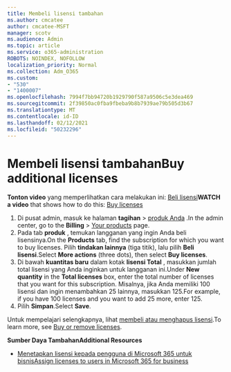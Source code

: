 ```yaml
---
title: Membeli lisensi tambahan
ms.author: cmcatee
author: cmcatee-MSFT
manager: scotv
ms.audience: Admin
ms.topic: article
ms.service: o365-administration
ROBOTS: NOINDEX, NOFOLLOW
localization_priority: Normal
ms.collection: Adm_O365
ms.custom:
- "530"
- "1400007"
ms.openlocfilehash: 7994f7bb94720b1929790f587a9506c5e3dea469
ms.sourcegitcommit: 2f39850ac0fba9fbeba9b8b7939ae79b505d3b67
ms.translationtype: MT
ms.contentlocale: id-ID
ms.lasthandoff: 02/12/2021
ms.locfileid: "50232296"
---
```

# <a name="buy-additional-licenses"></a><span data-ttu-id="c1a82-102">Membeli lisensi tambahan</span><span class="sxs-lookup"><span data-stu-id="c1a82-102">Buy additional licenses</span></span>

<span data-ttu-id="c1a82-103">**Tonton video** yang memperlihatkan cara melakukan ini: [Beli lisensi](https://go.microsoft.com/fwlink/p/?linkid=2154857)</span><span class="sxs-lookup"><span data-stu-id="c1a82-103">**WATCH a video** that shows how to do this: [Buy licenses](https://go.microsoft.com/fwlink/p/?linkid=2154857)</span></span>

1. <span data-ttu-id="c1a82-104">Di pusat admin, masuk ke halaman **tagihan**  >  [produk Anda](https://go.microsoft.com/fwlink/p/?linkid=842054) .</span><span class="sxs-lookup"><span data-stu-id="c1a82-104">In the admin center, go to the **Billing** > [Your products](https://go.microsoft.com/fwlink/p/?linkid=842054) page.</span></span>
2. <span data-ttu-id="c1a82-105">Pada tab **produk** , temukan langganan yang ingin Anda beli lisensinya.</span><span class="sxs-lookup"><span data-stu-id="c1a82-105">On the **Products** tab, find the subscription for which you want to buy licenses.</span></span> <span data-ttu-id="c1a82-106">Pilih **tindakan lainnya** (tiga titik), lalu pilih **Beli lisensi**.</span><span class="sxs-lookup"><span data-stu-id="c1a82-106">Select **More actions** (three dots), then select **Buy licenses**.</span></span>
3. <span data-ttu-id="c1a82-107">Di bawah **kuantitas baru** dalam kotak **lisensi Total** , masukkan jumlah total lisensi yang Anda inginkan untuk langganan ini.</span><span class="sxs-lookup"><span data-stu-id="c1a82-107">Under **New quantity** in the **Total licenses** box, enter the total number of licenses that you want for this subscription.</span></span> <span data-ttu-id="c1a82-108">Misalnya, jika Anda memiliki 100 lisensi dan ingin menambahkan 25 lainnya, masukkan 125.</span><span class="sxs-lookup"><span data-stu-id="c1a82-108">For example, if you have 100 licenses and you want to add 25 more, enter 125.</span></span>
4. <span data-ttu-id="c1a82-109">Pilih **Simpan**.</span><span class="sxs-lookup"><span data-stu-id="c1a82-109">Select **Save**.</span></span>

<span data-ttu-id="c1a82-110">Untuk mempelajari selengkapnya, lihat [membeli atau menghapus lisensi](https://docs.microsoft.com/microsoft-365/commerce/licenses/buy-licenses).</span><span class="sxs-lookup"><span data-stu-id="c1a82-110">To learn more, see [Buy or remove licenses](https://docs.microsoft.com/microsoft-365/commerce/licenses/buy-licenses).</span></span>

<span data-ttu-id="c1a82-111">**Sumber Daya Tambahan**</span><span class="sxs-lookup"><span data-stu-id="c1a82-111">**Additional Resources**</span></span>

- [<span data-ttu-id="c1a82-112">Menetapkan lisensi kepada pengguna di Microsoft 365 untuk bisnis</span><span class="sxs-lookup"><span data-stu-id="c1a82-112">Assign licenses to users in Microsoft 365 for business</span></span>](https://docs.microsoft.com/microsoft-365/admin/manage/assign-licenses-to-users)